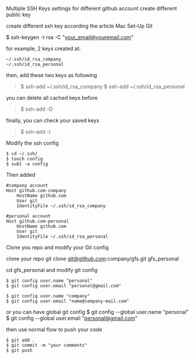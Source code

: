 Multiple SSH Keys settings for different github account
create different public key

create different ssh key according the article Mac Set-Up Git

$ ssh-keygen -t rsa -C "your_email@youremail.com"

for example, 2 keys created at:
```
~/.ssh/id_rsa_company
~/.ssh/id_rsa_personal
```
then, add these two keys as following

> $ ssh-add ~/.ssh/id_rsa_company
> $ ssh-add ~/.ssh/id_rsa_personal

you can delete all cached keys before

> $ ssh-add -D

finally, you can check your saved keys

> $ ssh-add -l

Modify the ssh config
```
$ cd ~/.ssh/
$ touch config
$ subl -a config
```
Then added
```
#company account
Host github.com-company
	HostName github.com
	User git
	IdentityFile ~/.ssh/id_rsa_company

#personal account
Host github.com-personal
	HostName github.com
	User git
	IdentityFile ~/.ssh/id_rsa_personal
```

Clone you repo and modify your Git config

clone your repo git clone git@github.com:company/gfs.git gfs_personal

cd gfs_personal and modify git config

```
$ git config user.name "personal"
$ git config user.email "personal@gmail.com" 

$ git config user.name "company"
$ git config user.email "name@company-mail.com" 
```
or you can have global git config $ git config --global user.name "personal" $ git config --global user.email "personal@gmail.com"

then use normal flow to push your code
```
$ git add .
$ git commit -m "your comments"
$ git push
```
